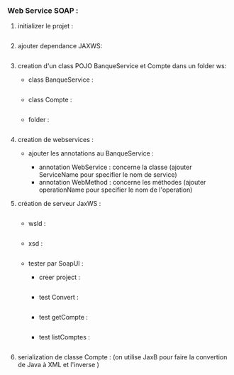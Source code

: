 ### Web Service SOAP :

1. initializer le projet :

   <img src="images/img.PNG" alt="">


2. ajouter dependance JAXWS:
   
   <img src="images/img1.png" alt="">


3. creation d'un class POJO BanqueService et Compte  dans un folder ws: 
   * class BanqueService :
      
      <img src="images/img_1.png" alt="">
   
   * class Compte :
      
      <img src="images/img_2.png" alt="">
      
   * folder : 
      
      <img src="images/img_3.png" alt="">

4. creation de webservices :
    
    * ajouter les annotations au BanqueService : 
        -  annotation WebService : concerne la classe (ajouter ServiceName pour specifier le nom de service)
        -  annotation WebMethod : concerne les méthodes (ajouter operationName pour specifier le nom de l'operation)

       <img src="images/img_4.png" alt="">
    

    
5. création de serveur JaxWS :

    <img src="images/img_5.png" alt="">
    
    * wsld :

        <img src="images/img_6.png" alt="">

    * xsd : 

        <img src="images/img_7.png" alt="">
    
    * tester par SoapUI :
      
       - creer project :

            <img src="images/img_8.png" alt="">

       - test Convert :

            <img src="images/img_9.png" alt="">

       - test getCompte :

            <img src="images/img_10.png" alt="">
      
       - test listComptes :

            <img src="images/img_11.png" alt="">

6. serialization de classe Compte :  (on utilise JaxB pour faire la convertion de Java à XML et l'inverse )

   <img src="images/img_12.png" alt="">




